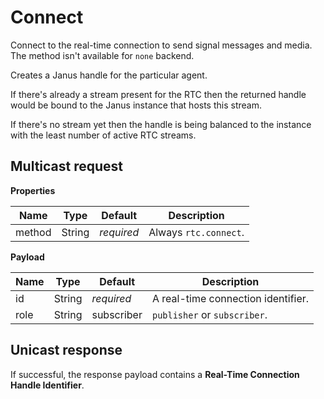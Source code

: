 # Connect

Connect to the real-time connection to send signal messages and media.
The method isn't available for `none` backend.

Creates a Janus handle for the particular agent.

If there's already a stream present for the RTC then the returned handle would be bound to the
Janus instance that hosts this stream.

If there's no stream yet then the handle is being balanced to the instance with the least number
of active RTC streams.



## Multicast request

**Properties**

Name             | Type   | Default    | Description
---------------- | ------ | ---------- | ------------------
method           | String | _required_ | Always `rtc.connect`.

**Payload**

Name | Type   | Default    | Description
---- | ------ | ---------- | ------------------
id   | String | _required_ | A real-time connection identifier.
role | String | subscriber | `publisher` or `subscriber`.



## Unicast response

If successful, the response payload contains a **Real-Time Connection Handle Identifier**.
